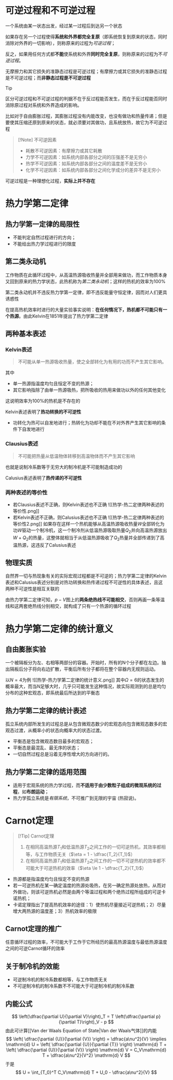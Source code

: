 # 可逆过程和不可逆过程
一个系统由某一状态出发，经过某一过程后到达另一个状态

如果存在另一个过程使得**系统和外界都完全复原**（即系统恢复到原来的状态，同时消除对外界的一切影响），则称原来的过程为*可逆过程*；

反之，如果用任何方式都**不能**使系统和外界**同时完全复原**，则称原来的过程为不*可逆过程*。

无摩擦力和其它损失的准静态过程是可逆过程；有摩擦力或其它损失的准静态过程是不可逆过程；而**非静态过程是不可逆过程**

> [!Tip]
> 区分可逆过程和不可逆过程的判据不在于反过程能否发生，而在于反过程能否同时消除原过程对系统和外界造成的影响。
> 
> 比如对于自由膨胀过程，其膨胀过程没有内能改变，也没有做功和热量传递；但是要使其压缩还原到原来的状态，就必须要对其做功，且系统放热，故它为不可逆过程

>[!Note] 不可逆因素
>- 耗散不可逆因素：有摩擦力或其它耗散
>- 力学不可逆因素：如系统内部各部分之间的压强差不是无穷小
>- 热学不可逆因素：如系统内部各部分之间的温度差不是无穷小
>- 化学不可逆因素：如系统内部各部分之间化学成分的差异不是无穷小

可逆过程是一种理想化过程，**实际上并不存在**
# 热力学第二定律
## 热力学第一定律的局限性
- 不能判定自然过程进行的方向；
- 不能给出热力学过程进行的限度
## 第二类永动机
工作物质在此循环过程中，从高温热源吸收热量并全部用来做功，而工作物质本身又回到原来的热力学状态，此热机称为*第二类永动机*；这样的热机的效率为$100\%$

第二类永动机并不违反热力学第一定律，即不违反能量守恒定律，因而对人们更具诱惑性

在提高热机效率时进行的大量实验事实说明：**在任何情况下，热机都不可能只有一个热源**。由此Kelvin在1851年提出了热力学第二定律

## 两种基本表述
### Kelvin表述
> 不可能从单一热源吸收热量，使之全部转化为有用的功而不产生其它影响。

其中
- 单一热源指温度均匀且恒定不变的热源；
- 其它影响指除了由单一热源吸热，把所吸收的热用来做功以外的任何其他变化

这说明效率为$100\%$的热机是不存在的

Kelvin表述表明了**热功转换的不可逆性**
- 功转化为热可以自发地进行；热转化为功却不能在不对外界产生其它影响的条件下自发地进行
### Clausius表述
> 不可能把热量从低温物体转移到高温物体而不产生其它影响

也就是说制冷系数等于无穷大的制冷机是不可能制造成功的

Calusius表述表明了**热传递的不可逆性**

### 两种表述的等价性
- 若Clausius表述不正确，则Kelvin表述也不正确
![[热学-热二定律两种表述的等价性.png]]
- 若Kelvin表述不正确，则Calusius表述也不正确
![[热学-热二定律两种表述的等价性2.png]]
如果存在这样一个热机能够从高温热源吸收热量$W$全部转化为功$W$驱动一个制冷机，这一个制冷剂从低温热源吸取热量$Q_2$并向高温热源放出$W+Q_2$的热量，这整体就相当于从低温热源吸收了$Q_2$热量并全部传递到了高温热源，这违反了Calusius表述
## 物理实质
自然界一切与热现象有关的实际宏观过程都是不可逆的；热力学第二定律的Kelvin表述和Calusius表述分别是对热功转换和热传递过程不可逆性的具体表述，且这两种不可逆性是相互关联的

由热力学第二定律可知，$p-V$图上的**两条绝热线不可能相交**，否则再画一条等温线和这两套绝热线分别相交，就构成了只有一个热源的循环过程
# 热力学第二定律的统计意义
## 自由膨胀实验
一个被隔板分为左、右相等两部分的容器。开始时，所有的N个分子都在左边。抽出隔板后分子将向右边扩散，平衡后所有分子都将在整个容器内无规则运动。

以$N = 4$为例
![[热学-热力学第二定律的统计意义.png]]
其中$\Omega = 6$的状态发生的概率最大，而当$N$足够大时，几乎只可能发生这种情况，故实际观测到的总是均匀分布的这种宏观态，即系统最后所达到的平衡态
## 热力学第二定律的统计表述
孤立系统内部所发生的过程总是从包含微观态数少的宏观态向包含微观态数多的宏观态过渡，从概率小的状态向概率大的状态过渡。

- 平衡态是包含微观态数目最多的宏观态；
- 平衡态是最混乱、最无序的状态；
- 一切自然过程总是沿着无序性增大的方向进行的。
## 热力学第二定律的适用范围
- 适用于宏观系统的热力学过程，而**不适用于由少数粒子组成的微观系统的过程**，如**布朗运动**；
- 热力学孤立系统是*有限系统*，不可推广到无限的宇宙 (热寂说)。
# Carnot定理
> [!Tip] Carnot定理
> 1. 在相同高温热源$T_1$和低温热源$T_2$之间工作的一切可逆热机，其效率都相等，与工作物质无关（$\eta = 1 - \dfrac{T_2}{T_1}$）
> 2. 在相同高温热源$T_1$和低温热源$T_2$之间工作的一切不可逆热机的效率都不可能大于可逆热机的效率（$\eta \le 1 - \dfrac{T_2}{T_1}$）

- 热源都是指温度均匀且恒定不变的热源
- 若一可逆热机在某一确定温度的热源处吸热，在另一确定热源处放热，从而对外做功，则该可逆热机必然是由两个等温过程和两个绝热过程所组成的可逆卡诺热机；
- 卡诺定理指出了提高热机效率的途径：1）使热机尽量接近可逆热机；2）尽量增大两热源的温度差；3）热机效率的极限
## Carnot定理的推广
任意循环过程的效率，不可能大于工作于它所经历的最高热源温度与最低热源温度之间的可逆Carnot循环的效率
## 关于制冷机的效能
- 可逆制冷机的制冷系数都相等，与工作物质无关
- 不可逆制冷机的制冷系数不不可能大于可逆制冷机的制冷系数

## 内能公式
$$
\left(\dfrac{\partial U}{\partial V}\right)_T = T \left(\dfrac{\partial p}{\partial T}\right)_V - p
$$
由此可计算[[Van der Waals Equation of State|Van der Waals气体]]的内能
$$
\left( \dfrac{\partial {U}}{\partial {V}} \right) = \dfrac{a\nu^2}{V}  \implies \mathrm{d} U = \left( \dfrac{\partial {U}}{\partial {T}} \right) \mathrm{d} T + \left( \dfrac{\partial {U}}{\partial {V}} \right) \mathrm{d} V = C_V\mathrm{d} T + \dfrac{a\nu^2}{V^2} \mathrm{d} V 
$$
于是
$$
U = \int_{T_0}^T C_V\mathrm{d} T + U_0 - \dfrac{a\nu^2}{V}
$$
